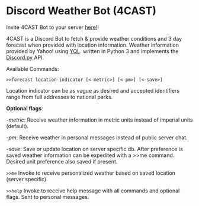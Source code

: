 # Discord Weather Bot (4CAST)

Invite 4CAST Bot to your server [here!](https://discordapp.com/oauth2/authorize?client_id=220798987777605632&scope=bot&permissions=52224)!

4CAST is a Discord Bot to fetch & provide weather conditions and 3 day forecast when provided with location information. Weather information provided by Yahoo! using [YQL](https://developer.yahoo.com/yql/). written in Python 3 and implements the [Discord.py](https://github.com/Rapptz/discord.py) API. 

Available Commands:

`>>forecast location-indicator [<-metric>] [<-pm>] [<-save>]`

Location indicator can be as vague as desired and accepted identifiers range from full addresses to national parks. 

**Optional flags**: 

*-metric*: Receive weather information in metric units instead of imperial units (default). 

*-pm*: Receive weather in personal messages instead of public server chat. 

*-save*: Save or update location on server specific db. After preference is saved weather information can be expedited with a >>me command. Desired unit preference also saved if present.

`>>me` Invoke to receive personalized weather based on saved location (server specific). 

`>>help` Invoke to receive help message with all commands and optional flags. Sent to personal messages. 
